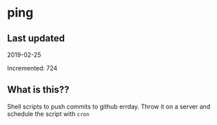# ping

## Last updated
2019-02-25

Incremented: 724

## What is this??
Shell scripts to push commits to github errday. Throw it on a server and schedule the script with `cron`
